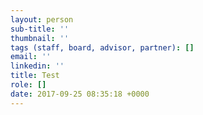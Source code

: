 ```yaml
---
layout: person
sub-title: ''
thumbnail: ''
tags (staff, board, advisor, partner): []
email: ''
linkedin: ''
title: Test
role: []
date: 2017-09-25 08:35:18 +0000
---
```

